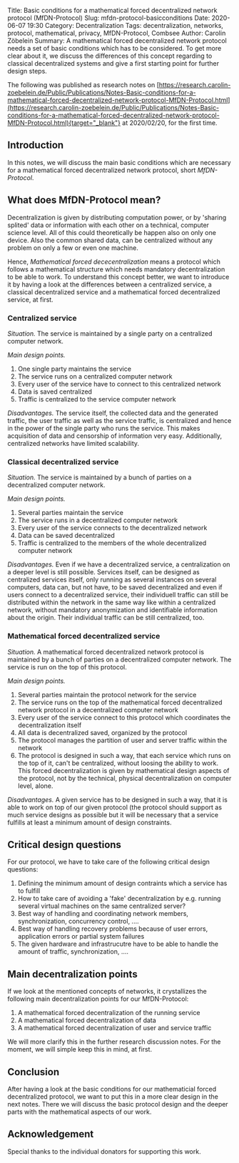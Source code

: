 Title:      Basic conditions for a mathematical forced decentralized network protocol (MfDN-Protocol)
Slug:       mfdn-protocol-basicconditions
Date:       2020-06-07 19:30
Category:   Decentralization
Tags:       decentralization, networks, protocol, mathematical, privacy, MfDN-Protocol, Combsee
Author:     Carolin Zöbelein
Summary:    A mathematical forced decentralized network protocol needs a set of basic conditions which has to be considered. To get more clear about it, we discuss the differences of this concept regarding to classical decentralized systems and give a first starting point for further design steps.

The following was published as research notes on [https://research.carolin-zoebelein.de/Public/Publications/Notes-Basic-conditions-for-a-mathematical-forced-decentralized-network-protocol-MfDN-Protocol.html](https://research.carolin-zoebelein.de/Public/Publications/Notes-Basic-conditions-for-a-mathematical-forced-decentralized-network-protocol-MfDN-Protocol.html){target="_blank"} at 2020/02/20, for the first time.

## Introduction 
In this notes, we will discuss the main basic conditions which are necessary for a mathematical forced decentralized network protocol, short *MfDN-Protocol*.

## What does MfDN-Protocol mean?
Decentralization is given by distributing computation power, or by 'sharing splited' data or information with each other on a technical, computer science level. All of this could theoretically be happen also on only one device. Also the common shared data, can be centralized without any problem on only a few or even one machine.

Hence, *Mathematical forced dececentralization* means a protocol which follows a mathematical structure which needs mandatory decentralization to be able to work. To understand this concept better, we want to introduce it by having a look at the differences between a centralized service, a classical decentralized service and a mathematical forced decentralized service, at first.

### Centralized service
*Situation.* The service is maintained by a single party on a centralized computer network.

*Main design points.*

1. One single party maintains the service
2. The service runs on a centralized computer network
3. Every user of the service have to connect to this centralized network
4. Data is saved centralized
5. Traffic is centralized to the service computer network

*Disadvantages.* The service itself, the collected data and the generated traffic, the user traffic as well as the service traffic, is centralized and hence in the power of the single party who runs the service. This makes acquisition of data and censorship of information very easy. Additionally, centralized networks have limited scalability.

### Classical decentralized service
*Situation.* The service is maintained by a bunch of parties on a decentralized computer network.

*Main design points.*

1. Several parties maintain the service
2. The service runs in a decentralized computer network
3. Every user of the service connects to the decentralized network
4. Data can be saved decentralized
5. Traffic is centralized to the members of the whole decentralized computer network

*Disadvantages.* Even if we have a decentralized service, a centralization on a deeper level is still possible. Services itself, can be designed as centralized services itself, only running as several instances on several computers, data can, but not have, to be saved decentralized and even if users connect to a decentralized service, their individuell traffic can still be distributed within the network in the same way like within a centralized network, without mandatory anonymization and identifiable information about the origin. Their individual traffic can be still centralized, too.

### Mathematical forced decentralized service
*Situation.* A mathematical forced decentralized network protocol is maintained by a bunch of parties on a decentralized computer network. The service is run on the top of this protocol.

*Main design points.*

1. Several parties maintain the protocol network for the service
2. The service runs on the top of the mathematical forced decentralized network protocol in a decentralized computer network
3. Every user of the service connect to this protocol which coordinates the decentralization itself
4. All data is decentralized saved, organized by the protocol
5. The protocol manages the partition of user and server traffic within the network
6. The protocol is designed in such a way, that each service which runs on the top of it, can't be centralized, without loosing the ability to work. This forced decentralization is given by mathematical design aspects of the protocol, not by the technical, physical decentralization on computer level, alone.

*Disadvantages.* A given service has to be designed in such a way, that it is able to work on top of our given protocol (the protocol should support as much service designs as possible but it will be necessary that a service fulfills at least a minimum amount of design constraints.

## Critical design questions
For our protocol, we have to take care of the following critical design questions:

1. Defining the minimum amount of design contraints which a service has to fulfill
2. How to take care of avoiding a 'fake' decentralization by e.g. running several virtual machines on the same centralized server?
3. Best way of handling and coordinating network members, synchronization, concurrency control, ....	
4. Best way of handling recovery problems because of user errors, application errors or partial system failures
5. The given hardware and infrastrucutre have to be able to handle the amount of traffic, synchronization, ....

## Main decentralization points
If we look at the mentioned concepts of networks, it crystallizes the following main decentralization points for our MfDN-Protocol:

1. A mathematical forced decentralization of the running service
2. A mathematical forced decentralization of data
3. A mathematical forced decentralization of user and service traffic

We will more clarify this in the further research discussion notes. For the moment, we will simple keep this in mind, at first.

## Conclusion
After having a look at the basic conditions for our mathematicial forced decentralized protocol, we want to put this in a more clear design in the next notes. There we will discuss the basic protocol design and the deeper parts with the mathematical aspects of our work.

## Acknowledgement 
Special thanks to the individual donators for supporting this work.

